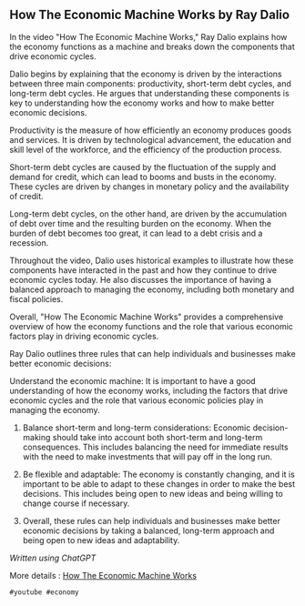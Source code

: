 ## How The Economic Machine Works by Ray Dalio

In the video "How The Economic Machine Works," Ray Dalio explains how the economy functions as a machine and breaks down the components that drive economic cycles.

Dalio begins by explaining that the economy is driven by the interactions between three main components: productivity, short-term debt cycles, and long-term debt cycles. He argues that understanding these components is key to understanding how the economy works and how to make better economic decisions.

Productivity is the measure of how efficiently an economy produces goods and services. It is driven by technological advancement, the education and skill level of the workforce, and the efficiency of the production process.

Short-term debt cycles are caused by the fluctuation of the supply and demand for credit, which can lead to booms and busts in the economy. These cycles are driven by changes in monetary policy and the availability of credit.

Long-term debt cycles, on the other hand, are driven by the accumulation of debt over time and the resulting burden on the economy. When the burden of debt becomes too great, it can lead to a debt crisis and a recession.

Throughout the video, Dalio uses historical examples to illustrate how these components have interacted in the past and how they continue to drive economic cycles today. He also discusses the importance of having a balanced approach to managing the economy, including both monetary and fiscal policies.

Overall, "How The Economic Machine Works" provides a comprehensive overview of how the economy functions and the role that various economic factors play in driving economic cycles.

Ray Dalio outlines three rules that can help individuals and businesses make better economic decisions:

Understand the economic machine: It is important to have a good understanding of how the economy works, including the factors that drive economic cycles and the role that various economic policies play in managing the economy.

1) Balance short-term and long-term considerations: Economic decision-making should take into account both short-term and long-term consequences. This includes balancing the need for immediate results with the need to make investments that will pay off in the long run.

2) Be flexible and adaptable: The economy is constantly changing, and it is important to be able to adapt to these changes in order to make the best decisions. This includes being open to new ideas and being willing to change course if necessary.

3) Overall, these rules can help individuals and businesses make better economic decisions by taking a balanced, long-term approach and being open to new ideas and adaptability.

*Written using ChatGPT*

More details : [How The Economic Machine Works](https://www.youtube.com/watch?v=PHe0bXAIuk0&t=479s)

    #youtube #economy
